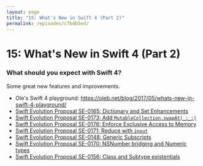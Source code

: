 ```yaml
---
layout: page
title: "15: What's New in Swift 4 (Part 2)"
permalink: /episodes/c7b4b5ed/
---
```


# 15: What's New in Swift 4 (Part 2)

### What should you expect with Swift 4? 

Some great new features and improvements.

- Ole's Swift 4 playground: https://oleb.net/blog/2017/05/whats-new-in-swift-4-playground/
- [Swift Evolution Proposal SE-0165: Dictionary and Set Enhancements](https://github.com/apple/swift-evolution/blob/master/proposals/0165-dict.md)
- [Swift Evolution Proposal SE-0173: Add `MutableCollection.swapAt(_:_:)`](https://github.com/apple/swift-evolution/blob/master/proposals/0173-swap-indices.md)
- [Swift Evolution Proposal SE-0176: Enforce Exclusive Access to Memory](https://github.com/apple/swift-evolution/blob/master/proposals/0176-enforce-exclusive-access-to-memory.md)
- [Swift Evolution Proposal SE-0171: Reduce with `inout`](https://github.com/apple/swift-evolution/blob/master/proposals/0171-reduce-with-inout.md)
- [Swift Evolution Proposal SE-0148: Generic Subscripts](https://github.com/apple/swift-evolution/blob/master/proposals/0148-generic-subscripts.md)
- [Swift Evolution Proposal SE-0170: NSNumber bridging and Numeric types](https://github.com/apple/swift-evolution/blob/master/proposals/0170-nsnumber_bridge.md)
- [Swift Evolution Proposal SE-0156: Class and Subtype existentials](https://github.com/apple/swift-evolution/blob/master/proposals/0156-subclass-existentials.md)
